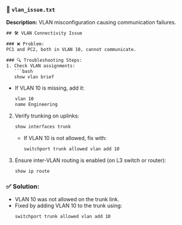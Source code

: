 ### 📂 `vlan_issue.txt`  
**Description:** VLAN misconfiguration causing communication failures.  

```txt
## 🛠 VLAN Connectivity Issue

### ❌ Problem:
PC1 and PC2, both in VLAN 10, cannot communicate.

### 🔍 Troubleshooting Steps:
1. Check VLAN assignments:
   ```bash
   show vlan brief
   ```
   - If VLAN 10 is missing, add it:
     ```bash
     vlan 10
     name Engineering
     ```

2. Verify trunking on uplinks:
   ```bash
   show interfaces trunk
   ```
   - If VLAN 10 is not allowed, fix with:
     ```bash
     switchport trunk allowed vlan add 10
     ```

3. Ensure inter-VLAN routing is enabled (on L3 switch or router):
   ```bash
   show ip route
   ```

### ✅ Solution:
- VLAN 10 was not allowed on the trunk link.
- Fixed by adding VLAN 10 to the trunk using:
  ```bash
  switchport trunk allowed vlan add 10
  ```
```
